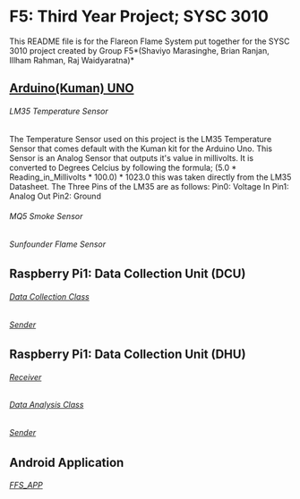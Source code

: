 # F5: Third Year Project; SYSC 3010
This README file is for the Flareon Flame System put together for the SYSC 3010 project created by Group F5*(Shaviyo Marasinghe, 
Brian Ranjan, Illham Rahman, Raj Waidyaratna)*


## [Arduino(Kuman) UNO](https://github.com/ilhamrahman/F5/blob/master/Arduino/temperatureArduino.ino)
###### LM35 Temperature Sensor
The Temperature Sensor used on this project is the LM35 Temperature Sensor that comes default with the Kuman kit for the
Arduino Uno. This Sensor is an Analog Sensor that outputs it's value in millivolts. It is converted to Degrees Celcius
by following the formula; (5.0 * Reading_in_Millivolts * 100.0) * 1023.0 this was taken directly from the LM35 Datasheet.
The Three Pins of the LM35 are as follows: 
Pin0: Voltage In
Pin1: Analog Out
Pin2: Ground

###### MQ5 Smoke Sensor
###### Sunfounder Flame Sensor

## Raspberry Pi1: Data Collection Unit (DCU)
###### [Data Collection Class](https://github.com/ilhamrahman/F5/blob/master/DCU/src/DataCollectionClass.java)
###### [Sender](https://github.com/ilhamrahman/F5/blob/master/DCU/src/Sender.java)

## Raspberry Pi1: Data Collection Unit (DHU)
###### [Receiver](https://github.com/ilhamrahman/F5/blob/master/DHU/src/Receiver.java)
###### [Data Analysis Class](https://github.com/ilhamrahman/F5/blob/master/DHU/src/DataAnalysis.java)
###### [Sender](https://github.com/ilhamrahman/F5/blob/master/DHU/src/Sender.java)

## Android Application
###### [FFS_APP](https://github.com/ilhamrahman/F5/tree/master/FFS_app)
